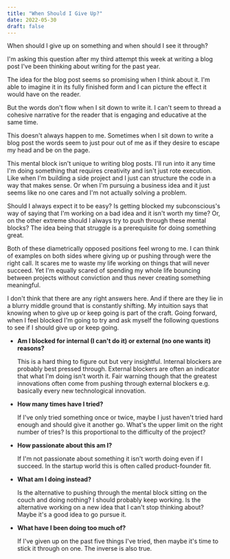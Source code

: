 ```yaml
---
title: "When Should I Give Up?"
date: 2022-05-30
draft: false
---
```


When should I give up on something and when should I see it through?

I'm asking this question after my third attempt this week at writing a blog post I've been thinking about writing for the past year.

The idea for the blog post seems so promising when I think about it. I'm able to imagine it in its fully finished form and I can picture the effect it would have on the reader.

But the words don't flow when I sit down to write it. I can't seem to thread a cohesive narrative for the reader that is engaging and educative at the same time.

This doesn't always happen to me. Sometimes when I sit down to write a blog post the words seem to just pour out of me as if they desire to escape my head and be on the page.

This mental block isn't unique to writing blog posts. I'll run into it any time I'm doing something that requires creativity and isn't just rote execution. Like when I'm building a side project and I just can structure the code in a way that makes sense. Or when I'm pursuing a business idea and it just seems like no one cares and I'm not actually solving a problem.

Should I always expect it to be easy? Is getting blocked my subconscious's way of saying that I'm working on a bad idea and it isn't worth my time? Or, on the other extreme should I always try to push through these mental blocks? The idea being that struggle is a prerequisite for doing something great.

Both of these diametrically opposed positions feel wrong to me. I can think of examples on both sides where giving up or pushing through were the right call. It scares me to waste my life working on things that will never succeed. Yet I'm equally scared of spending my whole life bouncing between projects without conviction and thus never creating something meaningful.

I don't think that there are any right answers here. And if there are they lie in a blurry middle ground that is constantly shifting. My intuition says that knowing when to give up or keep going is part of the craft. Going forward, when I feel blocked I'm going to try and ask myself the following questions to see if I should give up or keep going.

- **Am I blocked for internal (I can't do it) or external (no one wants it) reasons?**

  This is a hard thing to figure out but very insightful. Internal blockers are probably best pressed through. External blockers are often an indicator that what I'm doing isn't worth it. Fair warning though that the greatest innovations often come from pushing through external blockers e.g. basically every new technological innovation.

- **How many times have I tried?**

  If I've only tried something once or twice, maybe I just haven't tried hard enough and should give it another go. What's the upper limit on the right number of tries? Is this proportional to the difficulty of the project?

- **How passionate about this am I?**

  If I'm not passionate about something it isn't worth doing even if I succeed. In the startup world this is often called product-founder fit.

- **What am I doing instead?**

  Is the alternative to pushing through the mental block sitting on the couch and doing nothing? I should probably keep working. Is the alternative working on a new idea that I can't stop thinking about? Maybe it's a good idea to go pursue it.

- **What have I been doing too much of?**

  If I've given up on the past five things I've tried, then maybe it's time to stick it through on one. The inverse is also true.
